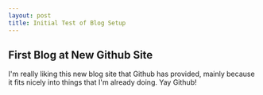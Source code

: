 ```yaml
---
layout: post
title: Initial Test of Blog Setup
---
```


First Blog at New Github Site
-----------------------------

I'm really liking this new blog site that Github has provided, mainly
because it fits nicely into things that I'm already doing. Yay Github!
